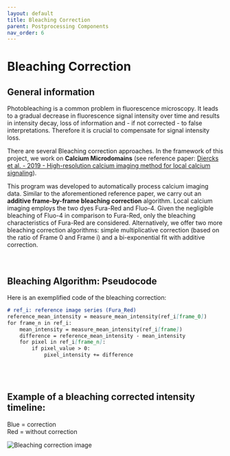 ```yaml
---
layout: default
title: Bleaching Correction
parent: Postprocessing Components
nav_order: 6
---
```


# **Bleaching Correction**

## General information

Photobleaching is a common problem in fluorescence microscopy. It leads to a gradual decrease in 
fluorescence signal intensity over time and results in intensity decay, loss of information and - if not corrected - to 
false interpretations. Therefore it is crucial to compensate for signal intensity loss.
<br>

There are several Bleaching correction approaches.
In the framework of this project, we work on **Calcium Microdomains** (see reference paper: [Diercks et al. - 2019 - 
High-resolution calcium imaging method for local calcium signaling](https://pubmed.ncbi.nlm.nih.gov/30710265/)). 

This program was developed to automatically process calcium imaging data. Similar to the aforementioned reference paper,
we carry out an **additive frame-by-frame bleaching correction** algorithm. Local calcium imaging employs the two dyes 
Fura-Red and Fluo-4. Given the negligible bleaching of Fluo-4 in comparison to Fura-Red, only the bleaching 
characteristics of Fura-Red are considered. Alternatively, we offer two more bleaching correction algorithms: simple multiplicative correction (based on the ratio of Frame 0 and Frame i) and a bi-exponential fit with additive correction.  
<br>
<br>

## Bleaching Algorithm: Pseudocode

Here is an exemplified code of the bleaching correction:

```markdown
# ref_i: reference image series (Fura_Red)
reference_mean_intensity = measure_mean_intensity(ref_i[frame_0])
for frame_n in ref_i:
    mean_intensity = measure_mean_intensity(ref_i[frame])
    difference = reference_mean_intensity - mean_intensity
    for pixel in ref_i[frame_n]:
        if pixel_value > 0:
            pixel_intensity += difference
```
<br>
<br>

## Example of a bleaching corrected intensity timeline:

Blue = correction <br>
Red = without correction

![Bleaching correction image](/assets/img/Bleaching_correction.PNG)
